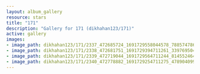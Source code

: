 ```yaml
---
layout: album_gallery
resource: stars
title: "171"
description: "Gallery for 171 (dikhahan123/171)"
active: gallery
images:
- image_path: dikhahan123/171/2337_472685724_1691729558044578_7885747867753430030_n.jpg
- image_path: dikhahan123/171/2338_472681751_1691729394711261_3397695041089344169_n.jpg
- image_path: dikhahan123/171/2339_472719044_1691729564711244_814552464724246447_n.jpg
- image_path: dikhahan123/171/2340_472778882_1691729254711275_478904099451682674_n.jpg
---
```

